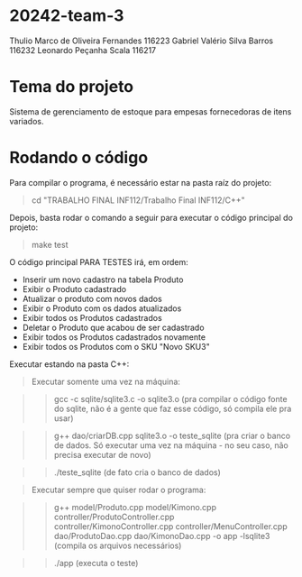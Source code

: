 # 20242-team-3

Thulio Marco de Oliveira Fernandes  116223 
Gabriel Valério Silva Barros 116232
Leonardo Peçanha Scala 116217

# Tema do projeto

Sistema de gerenciamento de estoque para empesas fornecedoras de itens variados.


# Rodando o código

Para compilar o programa, é necessário estar na pasta raíz do projeto:

> cd "TRABALHO FINAL INF112/Trabalho Final INF112/C++"

Depois, basta rodar o comando a seguir para executar o código principal do projeto:

> make test

O código principal PARA TESTES irá, em ordem:
- Inserir um novo cadastro na tabela Produto
- Exibir o Produto cadastrado
- Atualizar o produto com novos dados
- Exibir o Produto com os dados atualizados
- Exibir todos os Produtos cadastrados
- Deletar o Produto que acabou de ser cadastrado
- Exibir todos os Produtos cadastrados novamente
- Exibir todos os Produtos com o SKU "Novo SKU3"

Executar estando na pasta C++:

> Executar somente uma vez na máquina:

>> gcc -c sqlite/sqlite3.c -o sqlite3.o (pra compilar o código fonte do sqlite, não é a gente que faz esse código, só compila ele pra usar)

>> g++ dao/criarDB.cpp sqlite3.o -o teste_sqlite (pra criar o banco de dados. Só executar uma vez na máquina - no seu caso, não precisa executar de novo)

>> ./teste_sqlite (de fato cria o banco de dados)

> Executar sempre que quiser rodar o programa:

>> g++ model/Produto.cpp model/Kimono.cpp controller/ProdutoController.cpp controller/KimonoController.cpp controller/MenuController.cpp dao/ProdutoDao.cpp dao/KimonoDao.cpp -o app -lsqlite3 (compila os arquivos necessários)

>> ./app (executa o teste)